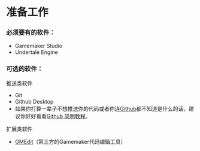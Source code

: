 # 准备工作

### 必须要有的软件：

- Gamemaker Studio
- Undertale Engine

### 可选的软件：

推送类软件

- Git
- Github Desktop
- 如果你打算一辈子不想推送你的代码或者你连[Github](https://github.com/)都不知道是什么的话，建议你好好看看[Github 简明教程](https://www.runoob.com/w3cnote/git-guide.html)。

扩展类软件

- [GMEdit](https://yellowafterlife.github.io/GMEdit/)（第三方的Gamemaker代码编辑工具）

